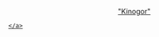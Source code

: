 <p align="center">
    <a href="Kinogor" target="_blank" rel="noopener noreferrer">
    "Kinogor"
        
    </a>
</p>
